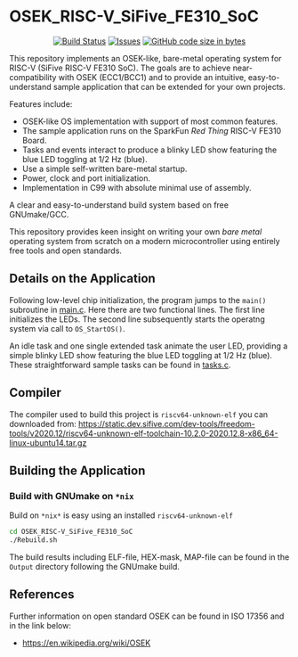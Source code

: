 OSEK_RISC-V_SiFive_FE310_SoC
==================

<p align="center">
    <a href="https://github.com/chalandi/OSEK_RISC-V_SiFive_FE310_SoC/actions">
        <img src="https://github.com/chalandi/OSEK_RISC-V_SiFive_FE310_SoC/actions/workflows/OSEK_RISC-V_SiFive_FE310_SoC.yml/badge.svg" alt="Build Status"></a>
    <a href="https://github.com/chalandi/OSEK_RISC-V_SiFive_FE310_SoC/issues?q=is%3Aissue+is%3Aopen+sort%3Aupdated-desc">
        <img src="https://custom-icon-badges.herokuapp.com/github/issues-raw/chalandi/OSEK_RISC-V_SiFive_FE310_SoC?logo=github" alt="Issues" /></a>
    <a href="https://github.com/chalandi/OSEK_RISC-V_SiFive_FE310_SoC">
        <img src="https://img.shields.io/github/languages/code-size/chalandi/OSEK_RISC-V_SiFive_FE310_SoC" alt="GitHub code size in bytes" /></a>
</p>

This repository implements an OSEK-like, bare-metal
operating system for RISC-V (SiFive RISC-V FE310 SoC).
The goals are to achieve near-compatibility with OSEK (ECC1/BCC1)
and to provide an intuitive, easy-to-understand sample application
that can be extended for your own projects.

Features include:
  - OSEK-like OS implementation with support of most common features.
  - The sample application runs on the SparkFun _Red_ _Thing_ RISC-V FE310 Board.
  - Tasks and events interact to produce a blinky LED show featuring the blue LED toggling at 1/2 Hz (blue).
  - Use a simple self-written bare-metal startup.
  - Power, clock and port initialization.
  - Implementation in C99 with absolute minimal use of assembly.

A clear and easy-to-understand build system based on free GNUmake/GCC.

This repository provides keen insight on writing your own
_bare_ _metal_ operating system from scratch on a modern
microcontroller using entirely free tools and open standards.

## Details on the Application

Following low-level chip initialization, the program jumps
to the `main()` subroutine in [main.c](./Code/main.c).
Here there are two functional lines. The first line initializes the LEDs.
The second line subsequently starts the operatng system via call
to `OS_StartOS()`.

An idle task and one single extended task animate the user LED,
providing a simple blinky LED show featuring the blue
LED toggling at 1/2 Hz (blue). These straightforward sample
tasks can be found in [tasks.c](./Code/tasks.c).

## Compiler

The compiler used to build this project is `riscv64-unknown-elf` you can downloaded from:
 https://static.dev.sifive.com/dev-tools/freedom-tools/v2020.12/riscv64-unknown-elf-toolchain-10.2.0-2020.12.8-x86_64-linux-ubuntu14.tar.gz

## Building the Application

### Build with GNUmake on `*nix`

Build on `*nix*` is easy using an installed `riscv64-unknown-elf`

```sh
cd OSEK_RISC-V_SiFive_FE310_SoC
./Rebuild.sh
```

The build results including ELF-file, HEX-mask, MAP-file
can be found in the `Output` directory following the GNUmake build.

## References
Further information on open standard OSEK can be found in ISO 17356 and in the link below:
* https://en.wikipedia.org/wiki/OSEK
